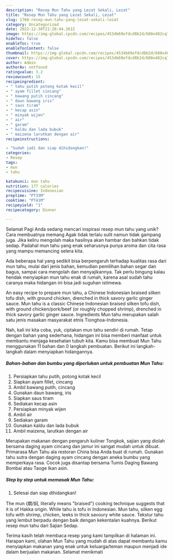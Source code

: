 ```yaml
---
description: "Resep Mun Tahu yang Lezat Sekali, Lezat"
title: "Resep Mun Tahu yang Lezat Sekali, Lezat"
slug: 1760-resep-mun-tahu-yang-lezat-sekali-lezat
category: Uncategorized
date: 2022-12-30T21:20:44.261Z
image: https://img-global.cpcdn.com/recipes/4534b69efdcd8b2d/680x482cq70/mun-tahu-foto-resep-utama.jpg
hideToc: false
enableToc: true
enableTocContent: false
thumbnail: https://img-global.cpcdn.com/recipes/4534b69efdcd8b2d/680x482cq70/mun-tahu-foto-resep-utama.jpg
cover: https://img-global.cpcdn.com/recipes/4534b69efdcd8b2d/680x482cq70/mun-tahu-foto-resep-utama.jpg
author: Admin
authorAv: notfound
ratingvalue: 3.2
reviewcount: 15
recipeingredient:
- " tahu putih potong kotak kecil"
- " ayam fillet cincang"
- " bawang putih cincang"
- " daun bawang iris"
- " saus tiram"
- " kecap asin"
- " minyak wijen"
- " air"
- " garam"
- " kaldu dan lada bubuk"
- " maizena larutkan dengan air"
recipeinstructions:

- "Sudah jadi dan siap dihidangkan!"
categories:
- Resep
tags:
- mun
- tahu

katakunci: mun tahu 
nutrition: 177 calories
recipecuisine: Indonesian
preptime: "PT33M"
cooktime: "PT41M"
recipeyield: "1"
recipecategory: Dinner

---
```



Selamat Pagi Anda sedang mencari inspirasi resep mun tahu yang unik? Cara membuatnya memang Agak tidak terlalu sulit namun tidak gampang juga. Jika keliru mengolah maka hasilnya akan hambar dan bahkan tidak sedap. Padahal mun tahu yang enak seharusnya punya aroma dan cita rasa yang mampu memancing selera kita.


Ada beberapa hal yang sedikit bisa berpengaruh terhadap kualitas rasa dari mun tahu, mulai dari jenis bahan, kemudian pemilihan bahan segar dan bagus, sampai cara mengolah dan menyajikannya. Tak perlu bingung kalau hendak menyiapkan mun tahu enak di rumah, karena asal sudah tahu caranya maka hidangan ini bisa jadi suguhan istimewa.

An easy recipe to prepare mun tahu, a Chinese Indonesian braised silken tofu dish, with ground chicken, drenched in thick savory garlic ginger sauce. Mun tahu is a classic Chinese Indonesian braised silken tofu dish, with ground chicken/pork/beef (or roughly chopped shrimp), drenched in thick savory garlic ginger sauce. Ingredients Mun tahu merupakan salah satu jenis masakan masyarakat etnis Tionghoa-Indonesia.


Nah, kali ini kita coba, yuk, ciptakan mun tahu sendiri di rumah. Tetap dengan bahan yang sederhana, hidangan ini bisa memberi manfaat untuk membantu menjaga kesehatan tubuh kita. Kamu bisa membuat Mun Tahu menggunakan 11 bahan dan 0 langkah pembuatan. Berikut ini langkah-langkah dalam menyiapkan hidangannya.

<!--inarticleads1-->

##### Bahan-bahan dan bumbu yang diperlukan untuk pembuatan Mun Tahu:

1. Persiapkan  tahu putih, potong kotak kecil
1. Siapkan  ayam fillet, cincang
1. Ambil  bawang putih, cincang
1. Gunakan  daun bawang, iris
1. Siapkan  saus tiram
1. Sediakan  kecap asin
1. Persiapkan  minyak wijen
1. Ambil  air
1. Sediakan  garam
1. Gunakan  kaldu dan lada bubuk
1. Ambil  maizena, larutkan dengan air


Merupakan makanan dengan pengaruh kuliner Tongkok, sajian yang diolah bersama daging ayam cincang dan jamur ini sangat mudah untuk dibuat. Primarasa Mun Tahu ala restoran China bisa Anda buat di rumah. Gunakan tahu sutra dengan daging ayam cincang dengan aneka bumbu yang memperkaya rasa. Cocok juga disantap bersama Tumis Daging Bawang Bombai atau Taoge Ikan asin. 

<!--inarticleads2-->

##### Step by step untuk memasak Mun Tahu:


1. Selesai dan siap dihidangkan!

The mun (燜/焖, literally means &#34;braised&#34;) cooking technique suggests that it is of Hakka origin. While tahu is tofu in Indonesian. Mun tahu, silken egg tofu with shrimp, chicken, leeks in thick savoury white sauce. Tekstur tahu yang lembut berpadu dengan baik dengan kekentalan kuahnya. Berikut resep mun tahu dari Sajian Sedap. 

Terima kasih telah membaca resep yang kami tampilkan di halaman ini. Harapan kami, olahan Mun Tahu yang mudah di atas dapat membantu kamu menyiapkan makanan yang enak untuk keluarga/teman maupun menjadi ide dalam berjualan makanan. Selamat menikmati
